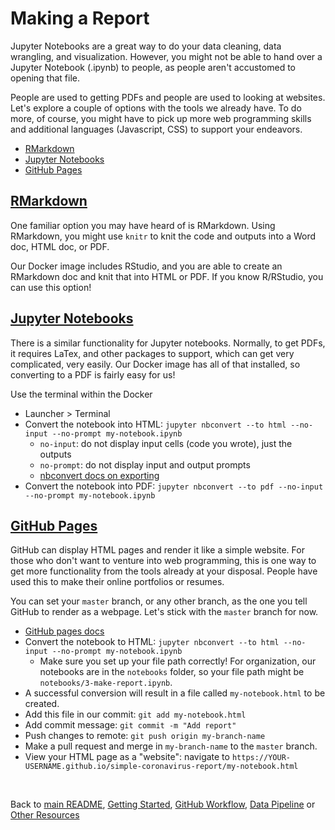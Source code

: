 # Making a Report

Jupyter Notebooks are a great way to do your data cleaning, data wrangling, and visualization. However, you might not be able to hand over a Jupyter Notebook (.ipynb) to people, as people aren't accustomed to opening that file.

People are used to getting PDFs and people are used to looking at websites. Let's explore a couple of options with the tools we already have. To do more, of course, you might have to pick up more web programming skills and additional languages (Javascript, CSS) to support your endeavors.

* [RMarkdown](#rmarkdown)
* [Jupyter Notebooks](#jupyter-notebooks)
* [GitHub Pages](#github-pages)

## [RMarkdown](#rmarkdown)
One familiar option you may have heard of is RMarkdown. Using RMarkdown, you might use `knitr` to knit the code and outputs into a Word doc, HTML doc, or PDF. 

Our Docker image includes RStudio, and you are able to create an RMarkdown doc and knit that into HTML or PDF. If you know R/RStudio, you can use this option!


## [Jupyter Notebooks](#jupyter-notebooks)
There is a similar functionality for Jupyter notebooks. Normally, to get PDFs, it requires LaTex, and other packages to support, which can get very complicated, very easily. Our Docker image has all of that installed, so converting to a PDF is fairly easy for us!

Use the terminal within the Docker
* Launcher > Terminal 
* Convert the notebook into HTML: `jupyter nbconvert --to html --no-input --no-prompt my-notebook.ipynb`
    * `no-input`: do not display input cells (code you wrote), just the outputs
    * `no-prompt`: do not display input and output prompts
    * [nbconvert docs on exporting](https://nbconvert.readthedocs.io/en/latest/config_options.html#exporter-options)
* Convert the notebook into PDF: `jupyter nbconvert --to pdf --no-input --no-prompt my-notebook.ipynb`

## [GitHub Pages](#github-pages)

GitHub can display HTML pages and render it like a simple website. For those who don't want to venture into web programming, this is one way to get more functionality from the tools already at your disposal. People have used this to make their online portfolios or resumes.

You can set your `master` branch, or any other branch, as the one you tell GitHub to render as a webpage. Let's stick with the `master` branch for now.
* [GitHub pages docs](https://docs.github.com/en/github/working-with-github-pages/configuring-a-publishing-source-for-your-github-pages-site)
*  Convert the notebook to HTML: `jupyter nbconvert --to html --no-input --no-prompt my-notebook.ipynb`
    * Make sure you set up your file path correctly! For organization, our notebooks are in the `notebooks` folder, so your file path might be `notebooks/3-make-report.ipynb`. 
* A successful conversion will result in a file called `my-notebook.html` to be created.
* Add this file in our commit: `git add my-notebook.html`
* Add commit message: `git commit -m "Add report"`
* Push changes to remote: `git push origin my-branch-name`
* Make a pull request and merge in `my-branch-name` to the `master` branch.
* View your HTML page as a "website": navigate to `https://YOUR-USERNAME.github.io/simple-coronavirus-report/my-notebook.html`

<br>

Back to [main README](./README.md), [Getting Started](./getting_started.md), [GitHub Workflow](./github_version_control.md), [Data Pipeline](./data_pipeline.md) or [Other Resources](./other_resources.md) 